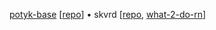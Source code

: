 [potyk-base](http://potyk.io/potyk-base/) [[repo](https://github.com/potykion/potyk-base)] • 
skvrd [[repo](https://github.com/potykion/skovoroda), [what-2-do-rn](https://github.com/potykion/skovoroda/issues?q=is%3Aissue+is%3Aopen+label%3Aright-now)]

